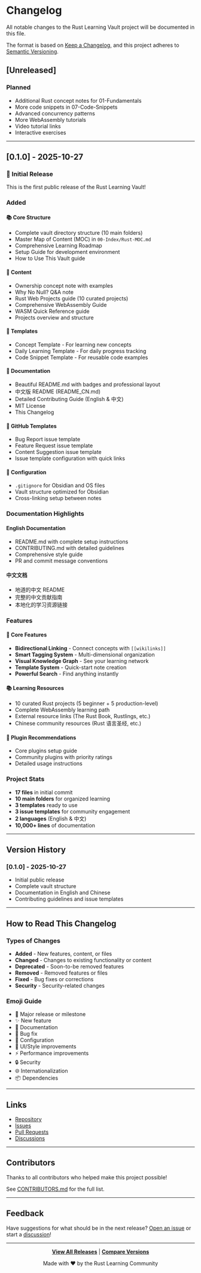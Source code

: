 # Changelog

All notable changes to the Rust Learning Vault project will be documented in this file.

The format is based on [Keep a Changelog](https://keepachangelog.com/en/1.0.0/),
and this project adheres to [Semantic Versioning](https://semver.org/spec/v2.0.0.html).

## [Unreleased]

### Planned
- Additional Rust concept notes for 01-Fundamentals
- More code snippets in 07-Code-Snippets
- Advanced concurrency patterns
- More WebAssembly tutorials
- Video tutorial links
- Interactive exercises

---

## [0.1.0] - 2025-10-27

### 🎉 Initial Release

This is the first public release of the Rust Learning Vault!

### Added

#### 📚 Core Structure
- Complete vault directory structure (10 main folders)
- Master Map of Content (MOC) in `00-Index/Rust-MOC.md`
- Comprehensive Learning Roadmap
- Setup Guide for development environment
- How to Use This Vault guide

#### 📖 Content
- Ownership concept note with examples
- Why No Null? Q&A note
- Rust Web Projects guide (10 curated projects)
- Comprehensive WebAssembly Guide
- WASM Quick Reference guide
- Projects overview and structure

#### 📝 Templates
- Concept Template - For learning new concepts
- Daily Learning Template - For daily progress tracking
- Code Snippet Template - For reusable code examples

#### 🎨 Documentation
- Beautiful README.md with badges and professional layout
- 中文版 README (README_CN.md)
- Detailed Contributing Guide (English & 中文)
- MIT License
- This Changelog

#### 🐛 GitHub Templates
- Bug Report issue template
- Feature Request issue template
- Content Suggestion issue template
- Issue template configuration with quick links

#### 🔧 Configuration
- `.gitignore` for Obsidian and OS files
- Vault structure optimized for Obsidian
- Cross-linking setup between notes

### Documentation Highlights

#### English Documentation
- README.md with complete setup instructions
- CONTRIBUTING.md with detailed guidelines
- Comprehensive style guide
- PR and commit message conventions

#### 中文文档
- 地道的中文 README
- 完整的中文贡献指南
- 本地化的学习资源链接

### Features

#### 🎯 Core Features
- **Bidirectional Linking** - Connect concepts with `[[wikilinks]]`
- **Smart Tagging System** - Multi-dimensional organization
- **Visual Knowledge Graph** - See your learning network
- **Template System** - Quick-start note creation
- **Powerful Search** - Find anything instantly

#### 📚 Learning Resources
- 10 curated Rust projects (5 beginner + 5 production-level)
- Complete WebAssembly learning path
- External resource links (The Rust Book, Rustlings, etc.)
- Chinese community resources (Rust 语言圣经, etc.)

#### 🔌 Plugin Recommendations
- Core plugins setup guide
- Community plugins with priority ratings
- Detailed usage instructions

### Project Stats
- **17 files** in initial commit
- **10 main folders** for organized learning
- **3 templates** ready to use
- **3 issue templates** for community engagement
- **2 languages** (English & 中文)
- **10,000+ lines** of documentation

---

## Version History

### [0.1.0] - 2025-10-27
- Initial public release
- Complete vault structure
- Documentation in English and Chinese
- Contributing guidelines and issue templates

---

## How to Read This Changelog

### Types of Changes

- **Added** - New features, content, or files
- **Changed** - Changes to existing functionality or content
- **Deprecated** - Soon-to-be removed features
- **Removed** - Removed features or files
- **Fixed** - Bug fixes or corrections
- **Security** - Security-related changes

### Emoji Guide

- 🎉 Major release or milestone
- ✨ New feature
- 📝 Documentation
- 🐛 Bug fix
- 🔧 Configuration
- 🎨 UI/Style improvements
- ⚡ Performance improvements
- 🔒 Security
- 🌐 Internationalization
- 📦 Dependencies

---

## Links

- [Repository](https://github.com/Desperado1001/rust-learning-vault)
- [Issues](https://github.com/Desperado1001/rust-learning-vault/issues)
- [Pull Requests](https://github.com/Desperado1001/rust-learning-vault/pulls)
- [Discussions](https://github.com/Desperado1001/rust-learning-vault/discussions)

---

## Contributors

Thanks to all contributors who helped make this project possible!

See [CONTRIBUTORS.md](CONTRIBUTORS.md) for the full list.

---

## Feedback

Have suggestions for what should be in the next release? 
[Open an issue](https://github.com/Desperado1001/rust-learning-vault/issues/new/choose) or start a [discussion](https://github.com/Desperado1001/rust-learning-vault/discussions)!

---

<div align="center">

**[View All Releases](https://github.com/Desperado1001/rust-learning-vault/releases)** | **[Compare Versions](https://github.com/Desperado1001/rust-learning-vault/compare)**

Made with ❤️ by the Rust Learning Community

</div>